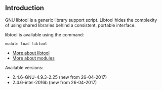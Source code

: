 ## Introduction
GNU libtool is a generic library support script. Libtool hides the complexity of using shared libraries behind a consistent, portable interface. 

libtool is available using the command:

```
module load libtool
```

* [More about libtool](http://www.gnu.org/software/libtool)
* [More about modules](Local:/systems/lisa/software/modules)

Available versions:

* 2.4.6-GNU-4.9.3-2.25 (new from 26-04-2017)
* 2.4.6-intel-2016b (new from 26-04-2017)